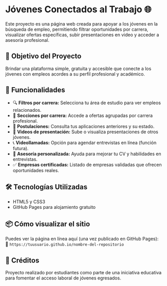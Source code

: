 
# Jóvenes Conectados al Trabajo 🌐

Este proyecto es una página web creada para apoyar a los jóvenes en la búsqueda de empleo, permitiendo filtrar oportunidades por carrera, visualizar ofertas específicas, subir presentaciones en video y acceder a asesoría profesional.

## 🧠 Objetivo del Proyecto

Brindar una plataforma simple, gratuita y accesible que conecte a los jóvenes con empleos acordes a su perfil profesional y académico.

## 🚀 Funcionalidades

- 🔍 **Filtros por carrera:** Selecciona tu área de estudio para ver empleos relacionados.
- 📂 **Secciones por carrera:** Accede a ofertas agrupadas por carrera profesional.
- 📄 **Postulaciones:** Consulta tus aplicaciones anteriores y su estado.
- 🎥 **Videos de presentación:** Sube o visualiza presentaciones de otros jóvenes.
- 📞 **Videollamadas:** Opción para agendar entrevistas en línea (función futura).
- 🤝 **Asesoría personalizada:** Ayuda para mejorar tu CV y habilidades en entrevistas.
- ✅ **Empresas certificadas:** Listado de empresas validadas que ofrecen oportunidades reales.

## 🛠️ Tecnologías Utilizadas

- HTML5 y CSS3
- GitHub Pages para alojamiento gratuito

## 📦 Cómo visualizar el sitio

Puedes ver la página en línea aquí (una vez publicado en GitHub Pages):  
📎 `https://tuusuario.github.io/nombre-del-repositorio`

## 👥 Créditos

Proyecto realizado por estudiantes como parte de una iniciativa educativa para fomentar el acceso laboral de jóvenes egresados.
